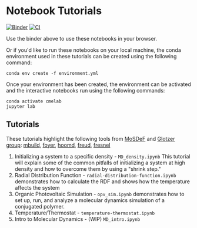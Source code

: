 # Notebook Tutorials

[![Binder](https://mybinder.org/badge_logo.svg)](https://mybinder.org/v2/gh/cmelab/notebook_tutorials/master) [![CI](https://github.com/cmelab/notebook_tutorials/workflows/CI/badge.svg?branch=master)](https://github.com/cmelab/notebook_tutorials/workflows/CI/badge.svg?branch=master)

Use the binder above to use these notebooks in your browser.

Or if you'd like to run these notebooks on your local machine, the conda environment used in these tutorials can be created using the following command:
```
conda env create -f environment.yml
```
Once your environment has been created, the environment can be activated and the interactive notebooks run using the following commands:
```
conda activate cmelab
jupyter lab
```

## Tutorials
These tutorials highlight the following tools from [MoSDeF](https://mosdef.org/) and [Glotzer group](https://github.com/glotzerlab): 
[mbuild](https://mbuild.mosdef.org/en/stable/), [foyer](https://foyer.mosdef.org/en/latest/), [hoomd](https://hoomd-blue.readthedocs.io/en/stable/), [freud](https://freud.readthedocs.io/en/stable/fresnel), [fresnel](https://fresnel.readthedocs.io/en/stable/)

1. Initializing a system to a specific density - `MD_density.ipynb` This tutorial will explain some of the common pitfalls of initializing a system at high density and how to overcome them by using a "shrink step."
1. Radial Distribution Function - `radial-distribution-function.ipynb` demonstrates how to calculate the RDF and shows how the temperature affects the system
1. Organic Photovoltaic Simulation - `opv_sim.ipynb` demonstrates how to set up, run, and analyze a molecular dynamics simulation of a conjugated polymer. 
1. Temperature/Thermostat - `temperature-thermostat.ipynb`
1. Intro to Molecular Dynamics - (WIP) `MD_intro.ipynb`
